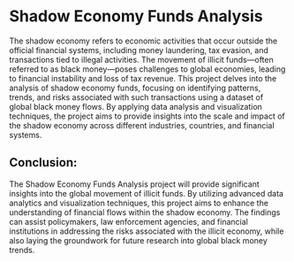 # Shadow Economy Funds Analysis

  The shadow economy refers to economic activities that occur outside the official financial
systems, including money laundering, tax evasion, and transactions tied to illegal activities.
The movement of illicit funds—often referred to as black money—poses challenges to global
economies, leading to financial instability and loss of tax revenue. This project delves into the
analysis of shadow economy funds, focusing on identifying patterns, trends, and risks
associated with such transactions using a dataset of global black money flows. By applying
data analysis and visualization techniques, the project aims to provide insights into the scale
and impact of the shadow economy across different industries, countries, and financial
systems.

## Conclusion:

The Shadow Economy Funds Analysis project will provide significant insights into the global
movement of illicit funds. By utilizing advanced data analytics and visualization techniques,
this project aims to enhance the understanding of financial flows within the shadow economy.
The findings can assist policymakers, law enforcement agencies, and financial institutions in
addressing the risks associated with the illicit economy, while also laying the groundwork for
future research into global black money trends.
